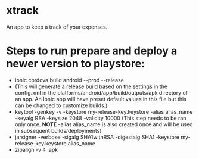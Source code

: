 # xtrack
An app to keep a track of your expenses.

# Steps to run prepare and deploy a newer version to playstore:

- ionic cordova build android --prod --release
- (This will generate a release build based on the settings in the config.xml in the platforms/android/app/build/outputs/apk directory of an app. An Ionic app will have preset default values in this file but this can be changed to customize builds.)
- keytool -genkey -v -keystore my-release-key.keystore -alias alias_name -keyalg RSA -keysize 2048 -validity 10000 (This step needs to be ran only once. **NOTE** -alias alias_name is also created once and will be used in subsequent builds/deployments)
- jarsigner -verbose -sigalg SHA1withRSA -digestalg SHA1 -keystore my-release-key.keystore <path to unsigned apk> alias_name
- zipalign -v 4 <path to unsigned apk> <appname>.apk